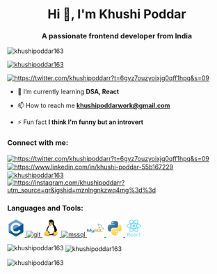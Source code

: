 <h1 align="center">Hi 👋, I'm Khushi Poddar</h1>
<h3 align="center">A passionate frontend developer from India</h3>

<p align="left"> <img src="https://komarev.com/ghpvc/?username=khushipoddar163&label=Profile%20views&color=0e75b6&style=flat" alt="khushipoddar163" /> </p>

<p align="left"> <a href="https://github.com/ryo-ma/github-profile-trophy"><img src="https://github-profile-trophy.vercel.app/?username=khushipoddar163" alt="khushipoddar163" /></a> </p>

<p align="left"> <a href="https://twitter.com/https://twitter.com/khushipoddarr?t=6gyz7ouzyoixjg0qff1hpq&s=09" target="blank"><img src="https://img.shields.io/twitter/follow/https://twitter.com/khushipoddarr?t=6gyz7ouzyoixjg0qff1hpq&s=09?logo=twitter&style=for-the-badge" alt="https://twitter.com/khushipoddarr?t=6gyz7ouzyoixjg0qff1hpq&s=09" /></a> </p>

- 🌱 I’m currently learning **DSA, React**

- 📫 How to reach me **khushipoddarwork@gmail.com**

- ⚡ Fun fact **I think I'm funny but an introvert**

<h3 align="left">Connect with me:</h3>
<p align="left">
<a href="https://twitter.com/https://twitter.com/khushipoddarr?t=6gyz7ouzyoixjg0qff1hpq&s=09" target="blank"><img align="center" src="https://raw.githubusercontent.com/rahuldkjain/github-profile-readme-generator/master/src/images/icons/Social/twitter.svg" alt="https://twitter.com/khushipoddarr?t=6gyz7ouzyoixjg0qff1hpq&s=09" height="30" width="40" /></a>
<a href="https://linkedin.com/in/https://www.linkedin.com/in/khushi-poddar-55b167229" target="blank"><img align="center" src="https://raw.githubusercontent.com/rahuldkjain/github-profile-readme-generator/master/src/images/icons/Social/linked-in-alt.svg" alt="https://www.linkedin.com/in/khushi-poddar-55b167229" height="30" width="40" /></a>
<a href="https://kaggle.com/khushipoddar163" target="blank"><img align="center" src="https://raw.githubusercontent.com/rahuldkjain/github-profile-readme-generator/master/src/images/icons/Social/kaggle.svg" alt="khushipoddar163" height="30" width="40" /></a>
<a href="https://instagram.com/https://instagram.com/khushipoddarr?utm_source=qr&igshid=mznlngnkzwq4mg%3d%3d" target="blank"><img align="center" src="https://raw.githubusercontent.com/rahuldkjain/github-profile-readme-generator/master/src/images/icons/Social/instagram.svg" alt="https://instagram.com/khushipoddarr?utm_source=qr&igshid=mznlngnkzwq4mg%3d%3d" height="30" width="40" /></a>
</p>

<h3 align="left">Languages and Tools:</h3>
<p align="left"> <a href="https://www.cprogramming.com/" target="_blank" rel="noreferrer"> <img src="https://raw.githubusercontent.com/devicons/devicon/master/icons/c/c-original.svg" alt="c" width="40" height="40"/> </a> <a href="https://git-scm.com/" target="_blank" rel="noreferrer"> <img src="https://www.vectorlogo.zone/logos/git-scm/git-scm-icon.svg" alt="git" width="40" height="40"/> </a> <a href="https://www.linux.org/" target="_blank" rel="noreferrer"> <img src="https://raw.githubusercontent.com/devicons/devicon/master/icons/linux/linux-original.svg" alt="linux" width="40" height="40"/> </a> <a href="https://www.microsoft.com/en-us/sql-server" target="_blank" rel="noreferrer"> <img src="https://www.svgrepo.com/show/303229/microsoft-sql-server-logo.svg" alt="mssql" width="40" height="40"/> </a> <a href="https://www.mysql.com/" target="_blank" rel="noreferrer"> <img src="https://raw.githubusercontent.com/devicons/devicon/master/icons/mysql/mysql-original-wordmark.svg" alt="mysql" width="40" height="40"/> </a> <a href="https://www.python.org" target="_blank" rel="noreferrer"> <img src="https://raw.githubusercontent.com/devicons/devicon/master/icons/python/python-original.svg" alt="python" width="40" height="40"/> </a> <a href="https://reactjs.org/" target="_blank" rel="noreferrer"> <img src="https://raw.githubusercontent.com/devicons/devicon/master/icons/react/react-original-wordmark.svg" alt="react" width="40" height="40"/> </a> </p>

<p><img align="left" src="https://github-readme-stats.vercel.app/api/top-langs?username=khushipoddar163&show_icons=true&locale=en&layout=compact" alt="khushipoddar163" /></p>

<p>&nbsp;<img align="center" src="https://github-readme-stats.vercel.app/api?username=khushipoddar163&show_icons=true&locale=en" alt="khushipoddar163" /></p>

<p><img align="center" src="https://github-readme-streak-stats.herokuapp.com/?user=khushipoddar163&" alt="khushipoddar163" /></p>
